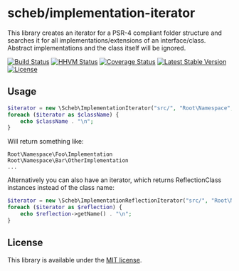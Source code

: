 scheb/implementation-iterator
=============================

This library creates an iterator for a PSR-4 compliant folder structure and searches it
for all implementations/extensions of an interface/class. Abstract implementations and the
class itself will be ignored.

[![Build Status](https://travis-ci.org/scheb/implementation-iterator.svg?branch=master)](https://travis-ci.org/scheb/implementation-iterator)
[![HHVM Status](http://hhvm.h4cc.de/badge/scheb/implementation-iterator.png)](http://hhvm.h4cc.de/package/scheb/implementation-iterator)
[![Coverage Status](https://coveralls.io/repos/scheb/implementation-iterator/badge.png?branch=master)](https://coveralls.io/r/scheb/implementation-iterator?branch=master)
[![Latest Stable Version](https://poser.pugx.org/scheb/implementation-iterator/v/stable.svg)](https://packagist.org/packages/scheb/implementation-iterator)
[![License](https://poser.pugx.org/scheb/implementation-iterator/license.svg)](https://packagist.org/packages/scheb/implementation-iterator)

Usage
-----

```php
$iterator = new \Scheb\ImplementationIterator("src/", "Root\Namespace", "Some\Class\Or\Interface");
foreach ($iterator as $className) {
    echo $className . "\n";
}
```

Will return something like:

```
Root\Namespace\Foo\Implementation
Root\Namespace\Bar\OtherImplementation
...
```

Alternatively you can also have an iterator, which returns ReflectionClass instances instead of
the class name:

```php
$iterator = new \Scheb\ImplementationReflectionIterator("src/", "Root\Namespace", "Some\Class\Or\Interface");
foreach ($iterator as $reflection) {
    echo $reflection->getName() . "\n";
}
```

License
-------
This library is available under the [MIT license](LICENSE).
